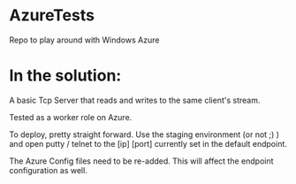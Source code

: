 AzureTests
==========

Repo to play around with Windows Azure


In the solution: 
==


A basic Tcp Server that reads and writes to the same client's stream.


Tested as a worker role on Azure.

To deploy, pretty straight forward. Use the staging environment (or not ;) ) and open putty / telnet to the [ip] [port] currently set in the default endpoint. 


The Azure Config files need to be re-added. This will affect the endpoint configuration as well. 
